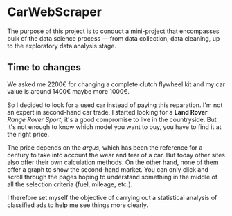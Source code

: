 # CarWebScraper

The purpose of this project is to conduct a mini-project that encompasses bulk of the data science process — from data collection, data cleaning, up to the exploratory data analysis stage.

## Time to changes

We asked me 2200€ for changing a complete clutch flywheel kit and my car value is around 1400€ maybe more 1000€.

So I decided to look for a used car instead of paying this reparation. I'm not an expert in second-hand car trade, I started looking for a **Land Rover** *Range Rover Sport*, it's a good compromise to live in the countryside. But it's not enough to know which model you want to buy, you have to find it at the right price.

The price depends on the *argus*, which has been the reference for a century to take into account the wear and tear of a car.
But today other sites also offer their own calculation methods. On the other hand, none of them offer a graph to show the second-hand market.
You can only click and scroll through the pages hoping to understand something in the middle of all the selection criteria (fuel, mileage, etc.).

I therefore set myself the objective of carrying out a statistical analysis of classified ads to help me see things more clearly.
